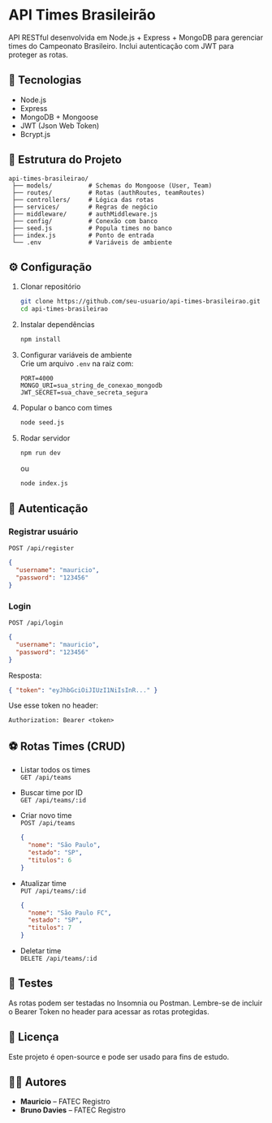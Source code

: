 # API Times Brasileirão

API RESTful desenvolvida em Node.js + Express + MongoDB para gerenciar times do Campeonato Brasileiro. Inclui autenticação com JWT para proteger as rotas.

## 🚀 Tecnologias

- Node.js
- Express
- MongoDB + Mongoose
- JWT (Json Web Token)
- Bcrypt.js

## 📂 Estrutura do Projeto

```
api-times-brasileirao/
 ├── models/          # Schemas do Mongoose (User, Team)
 ├── routes/          # Rotas (authRoutes, teamRoutes)
 ├── controllers/     # Lógica das rotas
 ├── services/        # Regras de negócio
 ├── middleware/      # authMiddleware.js
 ├── config/          # Conexão com banco
 ├── seed.js          # Popula times no banco
 ├── index.js         # Ponto de entrada
 └── .env             # Variáveis de ambiente
```

## ⚙️ Configuração

1. Clonar repositório
   ```bash
   git clone https://github.com/seu-usuario/api-times-brasileirao.git
   cd api-times-brasileirao
   ```
2. Instalar dependências
   ```bash
   npm install
   ```
3. Configurar variáveis de ambiente  
   Crie um arquivo `.env` na raiz com:
   ```
   PORT=4000
   MONGO_URI=sua_string_de_conexao_mongodb
   JWT_SECRET=sua_chave_secreta_segura
   ```
4. Popular o banco com times
   ```bash
   node seed.js
   ```
5. Rodar servidor
   ```bash
   npm run dev
   ```
   ou
   ```bash
   node index.js
   ```

## 🔑 Autenticação

### Registrar usuário

`POST /api/register`

```json
{
  "username": "mauricio",
  "password": "123456"
}
```

### Login

`POST /api/login`

```json
{
  "username": "mauricio",
  "password": "123456"
}
```

Resposta:
```json
{ "token": "eyJhbGciOiJIUzI1NiIsInR..." }
```
Use esse token no header:

```
Authorization: Bearer <token>
```

## ⚽ Rotas Times (CRUD)

- Listar todos os times  
  `GET /api/teams`

- Buscar time por ID  
  `GET /api/teams/:id`

- Criar novo time  
  `POST /api/teams`
  ```json
  {
    "nome": "São Paulo",
    "estado": "SP",
    "titulos": 6
  }
  ```

- Atualizar time  
  `PUT /api/teams/:id`
  ```json
  {
    "nome": "São Paulo FC",
    "estado": "SP",
    "titulos": 7
  }
  ```

- Deletar time  
  `DELETE /api/teams/:id`

## 🧪 Testes

As rotas podem ser testadas no Insomnia ou Postman. Lembre-se de incluir o Bearer Token no header para acessar as rotas protegidas.

## 📜 Licença

Este projeto é open-source e pode ser usado para fins de estudo.

## 👨‍💻 Autores

- **Mauricio** – FATEC Registro  
- **Bruno Davies** – FATEC Registro
